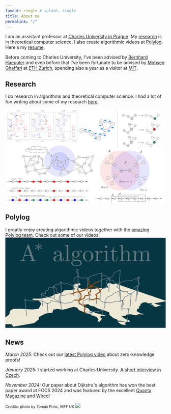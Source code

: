 ```yaml
---
layout: single # splash, single
title: About me
permalink: "/"
---
```


I am an assistant professor at [Charles University in Prague](https://www.mff.cuni.cz/cs/iuuk). My [research](/research/) is in theoretical computer science. I also create algorithmic videos at [Polylog](https://www.youtube.com/@polylogcs). Here's my [resume](/assets/documents/CV.pdf).

Before coming to Charles University, I've been advised by <a href="http://www.cs.cmu.edu/~haeupler/">Bernhard Haeupler</a> and even before that I've been fortunate to be advised by <a href="https://people.csail.mit.edu/ghaffari/">Mohsen Ghaffari</a> at [ETH Zurich](https://ethz.ch/en.html), spending also a year as a visitor at [MIT](https://www.csail.mit.edu/people/).

## Research

I do research in algorithms and theoretical computer science. I had a lot of fun writing about some of my research [here](/research/).

[
![survey](/assets/images/collage.png "Bunch of images from the survey")
](/research/)

## Polylog

I greatly enjoy creating algorithmic videos together with the [amazing Polylog team](/polylog/). Check out some of our videos!
[
![survey](/assets/images/astar.webp "Thumbnail of one of our videos")
](/polylog/)

## News

_March 2025:_ Check out our [latest Polylog video](https://www.youtube.com/watch?v=Otvcbw6k4eo&t=1s) about zero-knowledge proofs!

_January 2025:_ I started working at Charles University. [A short interview in Czech](https://www.matfyz.cz/clanky/vaclav-rozhon-veda-je-socialni-proces).

_November 2024:_ Our paper about Dijkstra's algorithm has won the best paper award at FOCS 2024 and was featured by the excellent [Quanta Magazine](https://www.quantamagazine.org/computer-scientists-establish-the-best-way-to-traverse-a-graph-20241025/) and [Wired](https://www.wired.com/story/scientists-establish-the-best-algorithm-for-traversing-a-map/)!

<small>Credits: photo by Tomáš Princ, MFF UK</small>
<a href='https://clustrmaps.com/site/1bmo6'  title='Visit tracker'>
<img width="3px" src='//clustrmaps.com/map_v2.png?cl=ffffff&w=a&t=n&d=9aXYg_RgDaFX-gpCSUfu2XgbYVYCPqAAv6pkRFMlbTU'/>
</a>
